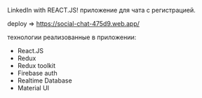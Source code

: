  
LinkedIn with REACT.JS!
приложение для чата с регистрацией. 

deploy =>  https://social-chat-475d9.web.app/

технологии реализованные в приложении:
- React.JS
- Redux 
- Redux toolkit
- Firebase auth
- Realtime Database
- Material UI
